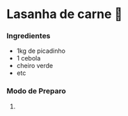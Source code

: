 # Lasanha de carne :meat_on_bone:

### Ingredientes

- 1kg de picadinho
- 1 cebola
- cheiro verde
- etc



### Modo de Preparo

1. 